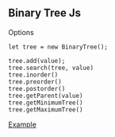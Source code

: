 ## Binary Tree Js

Options 

```
let tree = new BinaryTree();

tree.add(value);
tree.search(tree, value)
tree.inorder()
tree.preorder()
tree.postorder()
tree.getParent(value)
tree.getMinimumTree()
tree.getMaximumTree()
```

[Example](https://codesandbox.io/s/binarytreejs-g8ulb?file=/src/index.js:3732-4316)
